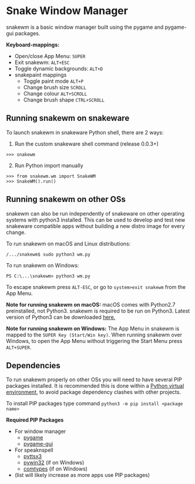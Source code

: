 # Snake Window Manager

snakewm is a basic window manager built using the pygame and pygame-gui packages.

**Keyboard-mappings:**

+ Open/close App Menu: `SUPER`
+ Exit snakewm: `ALT+ESC`
+ Toggle dynamic backgrounds: `ALT+D`
+ snakepaint mappings
    + Toggle paint mode `ALT+P`
    + Change brush size `SCROLL`
    + Change colour `ALT+SCROLL`
    + Change brush shape `CTRL+SCROLL`

## Running snakewm on snakeware

To launch snakewm in snakeware Python shell, there are 2 ways:

1. Run the custom snakeware shell command (release 0.0.3+)

```
>>> snakewm
```

2. Run Python import manually

```
>>> from snakewm.wm import SnakeWM
>>> SnakeWM().run()
```

## Running snakewm on other OSs

snakewm can also be run independently of snakeware on other operating systems with python3 installed.
This can be used to develop and test new snakeware compatible apps without building a new distro image for every change.

To run snakewm on macOS and Linux distributions:

```/.../snakewm$ sudo python3 wm.py```

To run snakewm on Windows:

```PS C:\...\snakewm> python3 wm.py```

To escape snakewm press `ALT-ESC`, or go to `system>exit snakewm` from the App Menu.

**Note for running snakewm on macOS:**
macOS comes with Python2.7 preinstalled, not Python3. snakewm is required to be run on Python3. Latest version of
Python3 can be downloaded [here.](https://www.python.org/downloads/mac-osx/)

**Note for running snakewm on Windows:**
The App Menu in snakewm is mapped to the `SUPER Key (Start/Win key)`. When running snakewm over Windows, to open the
App Menu without triggering the Start Menu press `ALT+SUPER`.

## Dependencies

To run snakewm properly on other OSs you will need to have several PIP packages installed.
It is recommended this is done within a [Python virtual environment](https://docs.python.org/3/library/venv.html),
to avoid package dependency clashes with other projects.

To install PIP packages type command `python3 -m pip install <package name>`

**Required PIP Packages**

+ For window manager
    + [pygame](https://pypi.org/project/pygame/)
    + [pygame-gui](https://pypi.org/project/pygame-gui/)
+ For speaknspell
    + [pyttsx3](https://pypi.org/project/pyttsx3/)
    + [pywin32](https://pypi.org/project/pywin32/) (if on Windows)
    + [comtypes](https://pypi.org/project/comtypes/) (if on Windows)
+ (list will likely increase as more apps use PIP packages)
